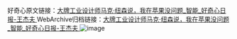 好奇心原文链接：[大牌工业设计师马克·纽森说，我在苹果没问题_智能_好奇心日报-王杰夫 ](https://www.qdaily.com/articles/10469.html)
WebArchive归档链接：[大牌工业设计师马克·纽森说，我在苹果没问题_智能_好奇心日报-王杰夫 ](http://web.archive.org/web/20190623160409/https://www.qdaily.com/articles/10469.html)
![image](http://ww3.sinaimg.cn/large/007d5XDply1g3vyvwhnr7j30u030t4qp)